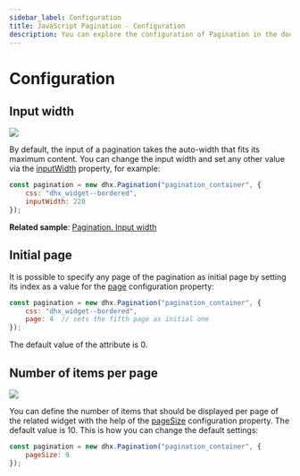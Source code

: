 ```yaml
---
sidebar_label: Configuration
title: JavaScript Pagination - Configuration 
description: You can explore the configuration of Pagination in the documentation of the DHTMLX JavaScript UI library. Browse developer guides and API reference, try out code examples and live demos, and download a free 30-day evaluation version of DHTMLX Suite 7.
---
```


# Configuration

## Input width

![](../assets/pagination/combo_width.png)

By default, the input of a pagination takes the auto-width that fits its maximum content. You can change the input width and set any other value via the [inputWidth](pagination/api/pagination_inputwidth_config.md) property, for example:

~~~js
const pagination = new dhx.Pagination("pagination_container", {
    css: "dhx_widget--bordered",
    inputWidth: 220
});
~~~

**Related sample**: [Pagination. Input width](https://snippet.dhtmlx.com/1fttbjh9)

## Initial page

It is possible to specify any page of the pagination as initial page by setting its index as a value for the [page](pagination/api/pagination_page_config.md) configuration property:

~~~js
const pagination = new dhx.Pagination("pagination_container", {
    css: "dhx_widget--bordered",
    page: 4  // sets the fifth page as initial one
});
~~~

The default value of the attribute is 0.

## Number of items per page

![](../assets/pagination/page_size.png)

You can define the number of items that should be displayed per page of the related widget with the help of the [pageSize](pagination/api/pagination_pagesize_config.md) configuration property. The default value is 10. This is how you can change the default settings:

~~~js
const pagination = new dhx.Pagination("pagination_container", {
    pageSize: 9
});
~~~
